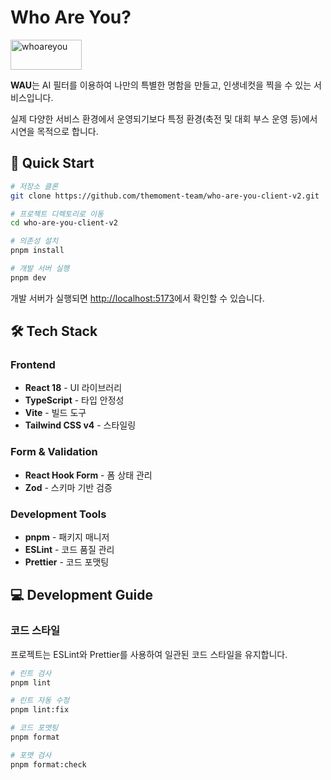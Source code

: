 # Who Are You?

<img width="114" height="48" alt="whoareyou" src="https://github.com/user-attachments/assets/54454f48-6eaa-422f-bd35-8e403945af60" />

**WAU**는 AI 필터를 이용하여 나만의 특별한 명함을 만들고, 인생네컷을 찍을 수 있는 서비스입니다.

실제 다양한 서비스 환경에서 운영되기보다 특정 환경(축전 및 대회 부스 운영 등)에서 시연을 목적으로 합니다.

## 🚀 Quick Start

```bash
# 저장소 클론
git clone https://github.com/themoment-team/who-are-you-client-v2.git

# 프로젝트 디렉토리로 이동
cd who-are-you-client-v2

# 의존성 설치
pnpm install

# 개발 서버 실행
pnpm dev
```

개발 서버가 실행되면 [http://localhost:5173](http://localhost:5173)에서 확인할 수 있습니다.

## 🛠 Tech Stack

### Frontend
- **React 18** - UI 라이브러리
- **TypeScript** - 타입 안정성
- **Vite** - 빌드 도구
- **Tailwind CSS v4** - 스타일링

### Form & Validation
- **React Hook Form** - 폼 상태 관리
- **Zod** - 스키마 기반 검증

### Development Tools
- **pnpm** - 패키지 매니저
- **ESLint** - 코드 품질 관리
- **Prettier** - 코드 포맷팅

## 💻 Development Guide

### 코드 스타일

프로젝트는 ESLint와 Prettier를 사용하여 일관된 코드 스타일을 유지합니다.

```bash
# 린트 검사
pnpm lint

# 린트 자동 수정
pnpm lint:fix

# 코드 포맷팅
pnpm format

# 포맷 검사
pnpm format:check
```
